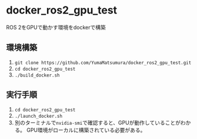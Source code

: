 # docker_ros2_gpu_test
ROS 2をGPUで動かす環境をdockerで構築

## 環境構築
1. `git clone https://github.com/YumaMatsumura/docker_ros2_gpu_test.git`
2. `cd docker_ros2_gpu_test`
3. `./build_docker.sh`

## 実行手順
1. `cd docker_ros2_gpu_test`
2. `./launch_docker.sh`
3. 別のターミナルで`nvidia-smi`で確認すると、GPUが動作していることがわかる。
   GPU環境がローカルに構築されている必要がある。  
